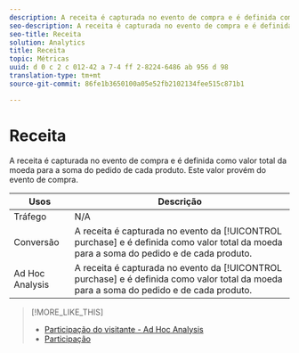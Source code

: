 ```yaml
---
description: A receita é capturada no evento de compra e é definida como valor total da moeda para a soma do pedido de cada produto. Este valor provém do evento de compra.
seo-description: A receita é capturada no evento de compra e é definida como valor total da moeda para a soma do pedido de cada produto. Este valor provém do evento de compra.
seo-title: Receita
solution: Analytics
title: Receita
topic: Métricas
uuid: d 0 c 2 c 012-42 a 7-4 ff 2-8224-6486 ab 956 d 98
translation-type: tm+mt
source-git-commit: 86fe1b3650100a05e52fb2102134fee515c871b1

---
```



# Receita

A receita é capturada no evento de compra e é definida como valor total da moeda para a soma do pedido de cada produto. Este valor provém do evento de compra.

| Usos | Descrição |
|---|---|
| Tráfego | N/A |
| Conversão | A receita é capturada no evento da [!UICONTROL purchase] e é definida como valor total da moeda para a soma do pedido e de cada produto. |
| Ad Hoc Analysis | A receita é capturada no evento da [!UICONTROL purchase] e é definida como valor total da moeda para a soma do pedido e de cada produto. |

>[!MORE_LIKE_THIS]
>
>* [Participação do visitante - Ad Hoc Analysis](/help/components/c-variables/c-metrics/metrics-visitor-participation.md)
>* [Participação](/help/components/c-variables/c-metrics/metrics-participation.md)


